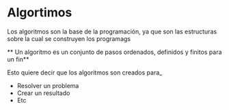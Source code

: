 # Algortimos

Los algoritmos son la base de la programación, ya que son las estructuras sobre la cual se construyen los programags

** Un algoritmo es un conjunto de pasos ordenados, definidos y finitos para un fin**

Esto quiere decir que los algoritmos son creados para_
* Resolver un problema
* Crear un resultado
* Etc
